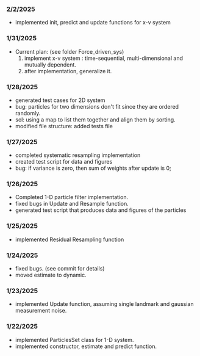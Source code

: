 ### 2/2/2025

- implemented init, predict and update functions for x-v system

### 1/31/2025

- Current plan: (see folder Force_driven_sys)
  1. implement x-v system : time-sequential, multi-dimensional and mutually dependent. 
  2. after implementation, generalize it. 

### 1/28/2025

- generated test cases for 2D system
- bug: particles for two dimensions don't fit since they are ordered randomly.
- sol: using a map to list them together and align them by sorting. 
- modified file structure: added tests file


### 1/27/2025

- completed systematic resampling implementation
- created test script for data and figures
- bug: if variance is zero, then sum of weights after update is 0; 

### 1/26/2025

- Completed 1-D particle filter implementation. 
- fixed bugs in Update and Resample function.
- generated test script that produces data and figures of the particles


### 1/25/2025

- implemented Residual Resampling function


### 1/24/2025

- fixed bugs. (see commit for details)
- moved estimate to dynamic. 

### 1/23/2025

- implemented Update function, assuming single landmark and gaussian measurement noise. 



### 1/22/2025

- implemented ParticlesSet class for 1-D system. 
- implemented constructor, estimate and predict function. 